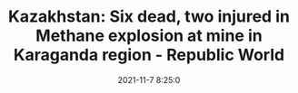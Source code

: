 ---
"title": "Kazakhstan: Six dead, two injured in Methane explosion at mine in Karaganda region - Republic World"
"date": "2021-11-7 8:25:0"
"feed_name": "GOOGLENEWSMINING"
"feed_website": "https://news.google.com/search?q=mining%2Bincident&hl=en-US&gl=US&ceid=US:en"
"feed_rss": "https://news.google.com/rss/search?q=mining%2Bincident&hl=en-US&gl=US&ceid=US:en"
"link": "https://www.republicworld.com/world-news/rest-of-the-world-news/kazakhstan-six-dead-two-injured-in-methane-explosion-at-mine-in-karaganda-region.html"
"source": "{'href': 'https://www.republicworld.com', 'title': 'Republic World'}"
"file": "_posts/2021-1-1-ad0260bd179690df1910438d8ace6ae76057de17.md"
"accident": "1"
"drilling": "1"
"dead": "6"
"injured": "2"
"arrested": "0"
"place": "karaganda"
"where": "mining site"
"causes": "explosion"
"place_uri": "http://en.wikipedia.org/wiki/Karaganda"
---